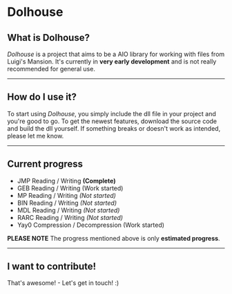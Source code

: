# Dolhouse

## What is Dolhouse?
*Dolhouse* is a project that aims to be a AIO library for working with files from Luigi's Mansion. It's currently in **very early development** and is not really recommended for general use.

------

## How do I use it?
To start using *Dolhouse*, you simply include the dll file in your project and you're good to go. To get the newest features, download the source code and build the dll yourself. If something breaks or doesn't work as intended, please let me know.

------

## Current progress
- JMP Reading / Writing **(Complete)**
- GEB Reading / Writing (Work started)
- MP Reading / Writing *(Not started)*
- BIN Reading / Writing *(Not started)*
- MDL Reading / Writing *(Not started)*
- RARC Reading / Writing *(Not started)*
- Yay0 Compression / Decompression (Work started)

**PLEASE NOTE** The progress mentioned above is only **estimated progress**.

------

## I want to contribute!
That's awesome! - Let's get in touch! :)

